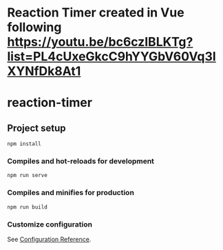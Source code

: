 # Reaction Timer created in Vue following https://youtu.be/bc6czIBLKTg?list=PL4cUxeGkcC9hYYGbV60Vq3IXYNfDk8At1

# reaction-timer

## Project setup
```
npm install
```

### Compiles and hot-reloads for development
```
npm run serve
```

### Compiles and minifies for production
```
npm run build
```

### Customize configuration
See [Configuration Reference](https://cli.vuejs.org/config/).
